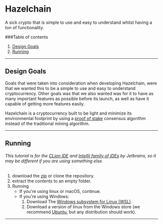 # Hazelchain

A sick crypto that is simple to use and easy to understand whilst having a ton of functionality.

###Table of contents
1. [Design Goals](#Design_Goals)
2. [Running](#Running)


---

## Design Goals

Goals that were taken into consideration when developing Hazelchain, were that we wanted this to be a simple to use and easy to understand cryptocurrency. Other goals was that we also wanted was for it to have as many important features as possible before its launch, as well as have it capable of getting more features easily.

Hazelchain is a cryptocurrency built to be light and minimize its environmental footprint by using a [proof of stake](https://www.investopedia.com/terms/p/proof-stake-pos.asp) consensus algorithm instead of the traditional mining algorithm.

---

## Running
###### This tutorial is for the [CLion IDE](https://www.jetbrains.com/clion/) and [Intellij family of IDEs](https://www.jetbrains.com/products/#type=ide) by Jetbrains, so it may be different if you are using something else.

1. download the [zip](https://github.com/Shadow2ube/Hazelchain/archive/refs/heads/master.zip) or clone the repository.
2. extract the contents to an empty folder.
3. Running
    - If you're using linux or macOS, continue.
    - If you're using Windows:
        1. Download The [Windows subsystem for Linux (WSL)](https://docs.microsoft.com/en-us/windows/wsl/).
        2. Download a version of linux from the Windows store (we recommend [Ubuntu](https://www.microsoft.com/en-us/p/ubuntu/9nblggh4msv6), but any distribution should work).
    
---

